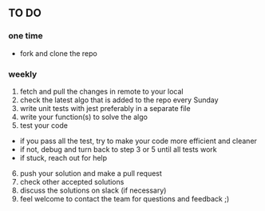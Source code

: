 
## TO DO 

### one time

* fork and clone the repo 

### weekly

1. fetch and pull the changes in remote to your local
2. check the latest algo that is added to the repo every Sunday
3. write unit tests with jest preferably in a separate file
4. write your function(s) to solve the algo
5. test your code
  * if you pass all the test, try to make your code more efficient and cleaner
  * if not, debug and turn back to step 3 or 5 until all tests work
  * if stuck, reach out for help
6. push your solution and make a pull request
7. check other accepted solutions
8. discuss the solutions on slack (if necessary)
9. feel welcome to contact the team for questions and feedback ;)
